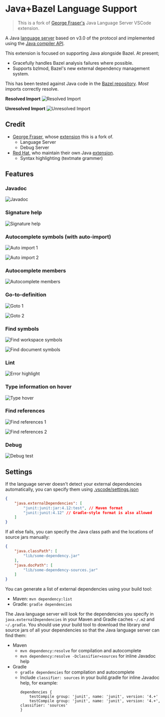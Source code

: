 # Java+Bazel Language Support

>  This is a fork of [George Fraser's](https://github.com/georgewfraser) Java Language Server VSCode extension.

A Java [language server](https://github.com/Microsoft/vscode-languageserver-protocol) based on v3.0 of the protocol and implemented using the [Java compiler API](https://docs.oracle.com/javase/10/docs/api/jdk.compiler-summary.html).

This extension is focused on supporting Java alongside Bazel. At present;
- Gracefully handles Bazel analysis failures where possible.
- Supports bzlmod, Bazel's new external dependency management system.

This has been tested against Java code in the [Bazel repository](https://github.com/bazelbuild/bazel). _Most_ imports correctly resolve.

**Resolved Import**
![Resolved Import](images/vscode-bazel-repo-resolved-import.png)

**Unresolved Import**
![Unresolved Import](images/vscode-bazel-repo-unresolved-import.png)

## Credit

* [George Fraser](https://github.com/georgewfraser), whose [extension](https://marketplace.visualstudio.com/items?itemName=georgewfraser.vscode-javac) this is a fork of.
  - Language Server
  - Debug Server
* [Red Hat](https://github.com/redhat-developer), who maintain their own Java [extension](https://github.com/redhat-developer/vscode-java).
  - Syntax highlighting (textmate grammer)

## Features

### Javadoc

![Javadoc](images/Javadoc.png)

### Signature help

![Signature help](images/SignatureHelp.png)

### Autocomplete symbols (with auto-import)

![Auto import 1](images/AutoImport1.png)

![Auto import 2](images/AutoImport2.png)

### Autocomplete members

![Autocomplete members](images/AutocompleteMembers.png)

### Go-to-definition

![Goto 1](images/Goto1.png)

![Goto 2](images/Goto2.png)

### Find symbols

![Find workspace symbols](images/FindWorkspaceSymbols.png)

![Find document symbols](images/FindDocumentSymbols.png)

### Lint

![Error highlight](images/ErrorHighlight.png)

### Type information on hover

![Type hover](images/TypeHover.png)

### Find references

![Find references 1](images/FindReferences1.png)

![Find references 2](images/FindReferences2.png)

### Debug

![Debug test](images/DebugTest.png)

## Settings

If the language server doesn't detect your external dependencies automatically, you can specify them using [.vscode/settings.json](https://code.visualstudio.com/docs/getstarted/settings)

```json
{
    "java.externalDependencies": [
        "junit:junit:jar:4.12:test", // Maven format
        "junit:junit:4.12" // Gradle-style format is also allowed
    ]
}
```

If all else fails, you can specify the Java class path and the locations of
source jars manually:

```json
{
    "java.classPath": [
        "lib/some-dependency.jar"
    ],
    "java.docPath": [
        "lib/some-dependency-sources.jar"
    ]
}
```

You can generate a list of external dependencies using your build tool:
* Maven: `mvn dependency:list`
* Gradle: `gradle dependencies`

The Java language server will look for the dependencies you specify in `java.externalDependencies` in your Maven and Gradle caches `~/.m2` and `~/.gradle`. You should use your build tool to download the library *and* source jars of all your dependencies so that the Java language server can find them:
* Maven
  * `mvn dependency:resolve` for compilation and autocomplete
  * `mvn dependency:resolve -Dclassifier=sources` for inline Javadoc help
* Gradle
  * `gradle dependencies` for compilation and autocomplete
  * Include `classifier: sources` in your build.gradle for inline Javadoc help, for example:
    ```
    dependencies {
        testCompile group: 'junit', name: 'junit', version: '4.+'
        testCompile group: 'junit', name: 'junit', version: '4.+', classifier: 'sources'
    }
    ```
